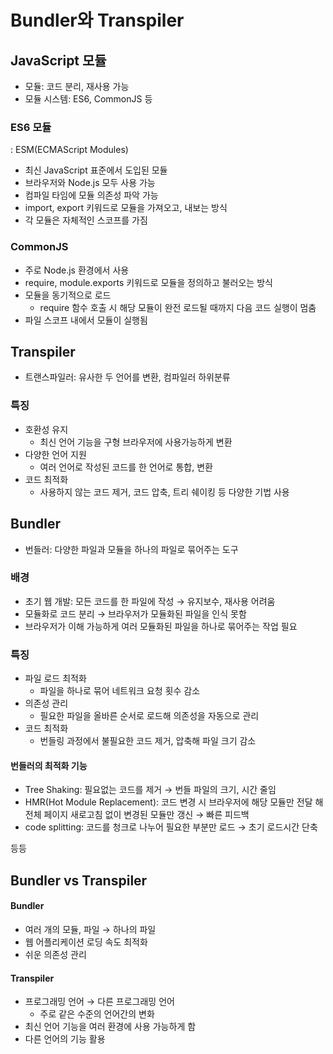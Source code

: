 # Bundler와 Transpiler

## JavaScript 모듈

- 모듈: 코드 분리, 재사용 가능
- 모듈 시스템: ES6, CommonJS 등

### ES6 모듈

: ESM(ECMAScript Modules)

- 최신 JavaScript 표준에서 도입된 모듈
- 브라우저와 Node.js 모두 사용 가능
- 컴파일 타임에 모듈 의존성 파악 가능
- import, export 키워드로 모듈을 가져오고, 내보는 방식
- 각 모듈은 자체적인 스코프를 가짐

### CommonJS

- 주로 Node.js 환경에서 사용
- require, module.exports 키워드로 모듈을 정의하고 불러오는 방식
- 모듈을 동기적으로 로드
  - require 함수 호출 시 해당 모듈이 완전 로드될 때까지 다음 코드 실행이 멈춤
- 파일 스코프 내에서 모듈이 실행됨

## Transpiler

- 트랜스파일러: 유사한 두 언어를 변환, 컴파일러 하위분류

### 특징

- 호환성 유지
  - 최신 언어 기능을 구형 브라우저에 사용가능하게 변환
- 다양한 언어 지원
  - 여러 언어로 작성된 코드를 한 언어로 통합, 변환
- 코드 최적화
  - 사용하지 않는 코드 제거, 코드 압축, 트리 쉐이킹 등 다양한 기법 사용

## Bundler

- 번들러: 다양한 파일과 모듈을 하나의 파일로 묶어주는 도구

### 배경

- 초기 웹 개발: 모든 코드를 한 파일에 작성 → 유지보수, 재사용 어려움
- 모듈화로 코드 분리 → 브라우저가 모듈화된 파일을 인식 못함
- 브라우저가 이해 가능하게 여러 모듈화된 파일을 하나로 묶어주는 작업 필요

### 특징

- 파일 로드 최적화
  - 파일을 하나로 묶어 네트워크 요청 횟수 감소
- 의존성 관리
  - 필요한 파일을 올바른 순서로 로드해 의존성을 자동으로 관리
- 코드 최적화
  - 번들링 과정에서 불필요한 코드 제거, 압축해 파일 크기 감소

#### 번들러의 최적화 기능

- Tree Shaking: 필요없는 코드를 제거 → 번들 파일의 크기, 시간 줄임
- HMR(Hot Module Replacement): 코드 변경 시 브라우저에 해당 모듈만 전달 해 전체 페이지 새로고침 없이 변경된 모듈만 갱신 → 빠른 피드백
- code splitting: 코드를 청크로 나누어 필요한 부분만 로드 → 초기 로드시간 단축

등등

## Bundler vs Transpiler

#### Bundler

- 여러 개의 모듈, 파일 → 하나의 파일
- 웹 어플리케이션 로딩 속도 최적화
- 쉬운 의존성 관리

#### Transpiler

- 프로그래밍 언어 → 다른 프로그래밍 언어
  - 주로 같은 수준의 언어간의 변화
- 최신 언어 기능을 여러 환경에 사용 가능하게 함
- 다른 언어의 기능 활용
